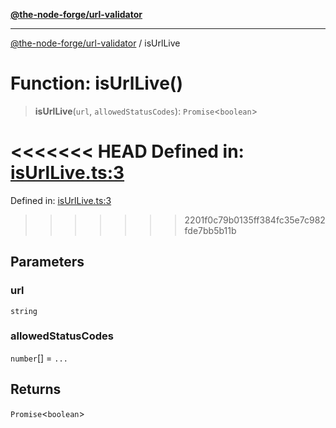 [**@the-node-forge/url-validator**](../README.md)

---

[@the-node-forge/url-validator](../globals.md) / isUrlLive

# Function: isUrlLive()

> **isUrlLive**(`url`, `allowedStatusCodes`): `Promise`\<`boolean`\>

<<<<<<< HEAD
Defined in: [isUrlLive.ts:3](https://github.com/The-Node-Forge/url-validator/blob/f17bda8fb27e2e9f4fabb0ea59c6b5ba24cc8ee6/src/isUrlLive.ts#L3)
=======
Defined in:
[isUrlLive.ts:3](https://github.com/The-Node-Forge/url-validator/blob/aee1b30006d3402313ca25a2cf1919fe298e952a/src/isUrlLive.ts#L3)
>>>>>>> 2201f0c79b0135ff384fc35e7c982fde7bb5b11b

## Parameters

### url

`string`

### allowedStatusCodes

`number`[] = `...`

## Returns

`Promise`\<`boolean`\>
